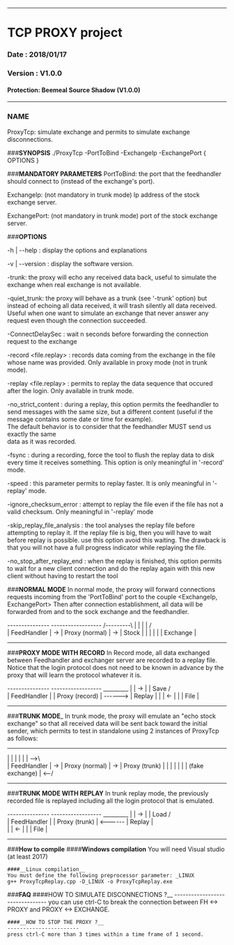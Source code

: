 ____
# TCP PROXY project
### Date  		: 2018/01/17
### Version		: V1.0.0
#### Protection: Beemeal Source Shadow (V1.0.0)
____

### __NAME__
ProxyTcp: simulate exchange and permits to simulate exchange disconnections.



###__SYNOPSIS__
./ProxyTcp -PortToBind <PortToBind> -ExchangeIp <ExchangeIp> -ExchangePort <ExchangePort> { OPTIONS }



###__MANDATORY PARAMETERS__
PortToBind: the port that the feedhandler should connect to (instead
            of the exchange's port).

ExchangeIp: (not mandatory in trunk mode) Ip address of the stock exchange server.

ExchangePort: (not mandatory in trunk mode) port of the stock exchange server.



###__OPTIONS__

-h | --help :  display the options and explanations

-v | --version : display the software version.

-trunk: the proxy will echo any received data back, useful to simulate the exchange when real exchange is not available.

-quiet_trunk: the proxy will behave as a trunk (see '-trunk' option) but instead of echoing all data received, it will
              trash silently all data received. Useful when one want to simulate an exchange that never answer any request
	       even though the connection succeeded.


-ConnectDelaySec <DelaySec> : wait n seconds before forwarding the connection request to the exchange


-record <file.replay> : records data coming from the exchange in the file whose name was provided.
                        Only available in proxy mode (not in trunk mode).


-replay <file.replay> : permits to replay the data sequence that occured after the login.
                        Only available in trunk mode.


-no_strict_content : during a replay, this option permits the feedhandler to send 
		      messages with the same size, but a different content (useful if the message
		      contains some date or time for example).	
		      The default behavior is to consider that the feedhandler MUST send us exactly the same	
		      data as it was recorded.	

-fsync : during a recording, force the tool to flush the replay data to disk every time
         it receives something. This option is only meaningful in '-record' mode.


-speed <SpeedChoice> : this parameter permits to replay faster. It is only meaningful in '-replay' mode.	

-ignore_checksum_error : attempt to replay the file even if the file has not a valid checksum.
		          Only meaningful in '-replay' mode 	

-skip_replay_file_analysis : the tool analyses the replay file before attempting to replay it. 
	                          If the replay file is big, then you will have to wait before replay 
                             is possible. use this option avoid this waiting.  The drawback is 
							  that you will not have a full progress indicator while replaying the file.	

-no_stop_after_replay_end : when the replay is finished, this option permits to wait for a new 
							 client connection and do the replay again with this new client without
							 having to restart the tool	
							 
###__NORMAL MODE__
In normal mode, the proxy will forward connections requests incoming from
the 'PortToBind' port to the couple <ExchangeIp, ExchangePort>
Then after connection establishment, all data will be forwarded from and
to the sock exchange and the feedhandler.

 ---------------    ------------------      /---------\ 
 |             |    |                |     /           \
 | FeedHandler | -> | Proxy (normal) | ->  |  Stock    |
 |             |    |                |     |  Exchange |
 ---------------    ------------------      -----------




###__PROXY MODE WITH RECORD__
In Record mode, all data exchanged between Feedhandler and exchanger
server are recorded to a replay file.
Notice that the login protocol does not need to be known in advance
by the proxy that will learn the protocol whatever it is.

---------------    ------------------          _________
|             | -> |                |  Save   /         \
| FeedHandler |    | Proxy (record) | ------> | Replay  |
|             | <- |                |         | File    |
---------------    ------------------         -----------




###__TRUNK MODE___
In trunk mode, the proxy will emulate an "echo stock exchange" so that
all received data will be sent back toward the initial sender, which 
permits to test in standalone using 2 instances of ProxyTcp as follows:

 ---------------    ------------------    -------------------
 |             |    |                |    |                 | -->\  
 | FeedHandler | -> | Proxy (normal) | -> | Proxy (trunk)   |     |
 |             |    |                |    | (fake exchange) | <--/
 ---------------    ------------------    -------------------




###__TRUNK MODE WITH REPLAY__
In trunk replay mode, the previously recorded file is replayed
including all the login protocol that is emulated.


---------------    ------------------          _________
|             | -> |                |   Load  /         \
| FeedHandler |    | Proxy (trunk)  | <------ | Replay  |  
|             | <- |                |         | File    |
---------------    ------------------         -----------


###__How to compile__
	####__Windows compilation__
	You will need Visual studio (at least 2017)
	
	####__Linux compilation__
	You must define the following preprocessor parameter: _LINUX
	g++ ProxyTcpReplay.cpp -D_LINUX -o ProxyTcpReplay.exe

###__FAQ__
	####HOW TO SIMULATE DISCONNECTIONS ?__
	--------------------------------
	you can use ctrl-C to break the connection between FH <-> PROXY and
	PROXY <-> EXCHANGE.


	####__HOW TO STOP THE PROXY ?__
	-----------------------
	press ctrl-C more than 3 times within a time frame of 1 second.


